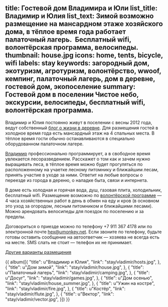 title: Гостевой дом Владимира и Юли
list_title: Владимир и Юлия
list_text: Зимой возможно размещение на мансардном этаже хозяйского дома, в тёплое время года работает палаточный лагерь.  Бесплатный wifi, волонтёрская программа, велосипеды.
thumbnail: house.jpg
icons: home, tents, bicycle, wifi
labels: stay
keywords: загородный дом, экотуризм, агротуризм, волонтёрство, wwoof, кемпинг, палаточный лагерь, дом в деревне, гостевой дом, экопоселение
summary: Гостевой дом в поселении Чистое небо, экскурсии, велосипеды, бесплатный wifi, волонтёрская программа.
---

Владимир и Юлия постоянно живут в поселении с весны 2012 года, ведут собственный [блог о жизни в деревне](http://land.umonkey.net/).
Для размещения гостей в холодное время года есть мансардный этаж на 4 спальных места.
В тёплое время гости обычно останавливаются в специально оборудованном палаточном лагере.

[Владимир](/residents/vladimir/) профессионально программирует, а в свободное время увлекается лесоразведением.
Расскажет о том как и зачем нужно выращивать леса, в тёплое время можно будет прогуляться по расположенному на учаетке лесному питомнику и ближайшим лесам, принять участие в уходе за ними.
Ответит на любые вопросы о переезде из города в дереню, о наладке быта, связи и интернета.

В доме есть холодная и горячая вода, душ, газовая плита, холодильник, бесплатный wifi.
Размещение возможно по [волонтёрской программе](http://land.umonkey.net/volunteer/) — 4 часа хозяйственных работ в день в обмен на еду и кров (в основном это уход за огородом, лесным питомником и ближайшими лесами).
Можно арендовать велосипеды для поездок по поселению и за пределы.

Договориться о приезде можно по телефону +7 911 367 4178 или по электронной почте <hex@umonkey.net>.
Если звоните по телефону, будьте готовы оставить сообщение на автоответчик — хозяева не всегда есть на месте.
SMS слать не стоит — телефон их не принимает.

[Другие варианты размещения](/stay/)

{{ album([{
  "title": u"Владимир и Юлия",
  "link": "stay/vladimir/hosts.jpg",
}, {
  "title": u"Дом зимой",
  "link": "stay/vladimir/house.jpg",
}, {
  "title": u"Палаточный лагерь",
  "link": "stay/vladimir/camping.jpg",
}, {
  "title": u"Досуг",
  "link": "stay/vladimir/games.jpg",
}, {
  "title": u"Дом осенью",
  "link": "stay/vladimir/house_summer.jpg",
}, {
  "title": u"Ужин на костре",
  "link": "stay/vladimir/fire.jpg",
}, {
  "title": u"Костёр",
  "link": "stay/vladimir/flute.jpg",
}, {
  "title": u"Вектор",
  "link": "stay/vladimir/vector.jpg",
}]) }}
